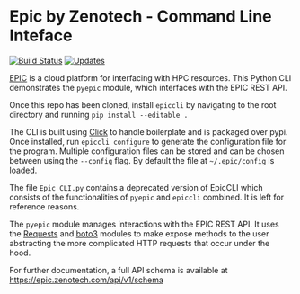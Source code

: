 # Epic by Zenotech - Command Line Inteface
[![Build
Status](https://travis-ci.org/zenotech/epic-cli.svg?branch=master)](https://travis-ci.org/zenotech/epic-cli) [![Updates](https://pyup.io/repos/github/zenotech/epic-cli/shield.svg)](https://pyup.io/repos/github/zenotech/epic-cli/)

[EPIC](epic.zenotech.com) is a cloud platform for interfacing with HPC resources. This Python CLI demonstrates the `pyepic` module, which interfaces with the EPIC REST API.

Once this repo has been cloned, install `epiccli` by navigating to the root directory and running `pip install --editable .`

The CLI is built using [Click](http://click.pocoo.org/6/) to handle boilerplate and is packaged over pypi. Once installed, run `epiccli configure` to generate the configuration file for the program. Multiple configuration files can be stored and can be chosen between using the `--config` flag. By default the file at `~/.epic/config` is loaded. 

The file `Epic_CLI.py` contains a deprecated version of EpicCLI which consists of the functionalities of `pyepic` and `epiccli` combined. It is left for reference reasons.

The `pyepic` module manages interactions with the EPIC REST API. It uses the [Requests](http://docs.python-requests.org/en/master/) and [boto3](https://boto3.readthedocs.io/en/latest/) modules to make expose methods to the user abstracting the more complicated HTTP requests that occur under the hood.


For further documentation, a full API schema is available at https://epic.zenotech.com/api/v1/schema 
